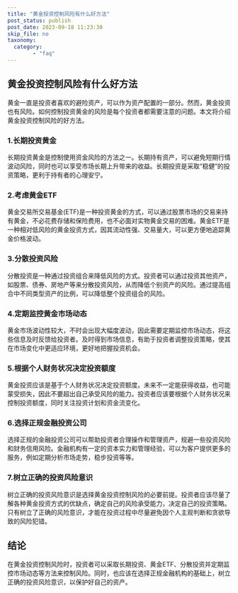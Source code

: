 ```yaml
---
title: "黄金投资控制风险有什么好方法"
post_status: publish
post_date: 2023-09-18 11:23:30
skip_file: no
taxonomy:
  category:
        - "faq"
---
```


## 黄金投资控制风险有什么好方法

黄金一直是投资者喜欢的避险资产，可以作为资产配置的一部分。然而，黄金投资也有风险。如何控制投资黄金的风险是每个投资者都需要注意的问题。本文将介绍黄金投资控制风险的好方法。

### 1.长期投资黄金

长期投资黄金是控制使用资金风险的方法之一。长期持有资产，可以避免短期行情波动风险，同时也可以享受市场长期上升带来的收益。长期投资是采取“稳健”的投资策略，更利于持有者的心理安宁。

### 2.考虑黄金ETF

黄金交易所交易基金(ETF)是一种投资黄金的方式，可以通过股票市场的交易来持有黄金，不必花费存储和保险费用，也不必面对实物黄金交易的困难。黄金ETF是一种相对低风险的黄金投资方式，因其流动性强、交易量大，可以更方便地追踪黄金价格波动。

### 3.分散投资风险

分散投资是一种通过投资组合来降低风险的方式。投资者可以通过投资其他资产，如股票、债券、房地产等来分散投资风险，从而降低个别资产的风险。通过提高组合中不同类型资产的比例，可以降低整个投资组合的风险。

### 4.定期监控黄金市场动态

黄金市场波动性较大，不时会出现大幅度波动，因此需要定期监控市场动态，将这些信息及时反馈给投资者。及时得到市场信息，有助于投资者调整投资策略，使其在市场变化中更适应环境，更好地把握投资机会。

### 5.根据个人财务状况决定投资额度

黄金投资应该是基于个人财务状况决定投资额度。未来不一定能获得收益，也可能蒙受损失，因此不要超出自己承受风险的能力。投资者应该要根据个人财务状况来控制投资额度，同时关注投资计划和资金流变化。

### 6.选择正规金融投资公司

选择正规的金融投资公司可以帮助投资者合理操作和管理资产，规避一些投资风险和财务信用风险。金融机构有一定的资本实力和管理经验，可以为客户提供更多的服务，例如定期分析市场走势，稳步投资等等。

### 7.树立正确的投资风险意识

树立正确的投资风险意识是选择黄金投资控制风险的必要前提。投资者应该尽量了解各种黄金投资方式的优缺点，确定自己的风险承受能力，决定自己的投资策略。只有树立了正确的风险意识，才能在投资过程中尽量避免因个人主观判断和贪欲导致的风险犯错。

## 结论

在黄金投资控制风险时，投资者可以采取长期投资、黄金ETF、分散投资并定期监控市场动态等方法来控制风险。同时，也应该在选择正规金融机构的基础上，树立正确的投资风险意识，以保护好自己的资产。
